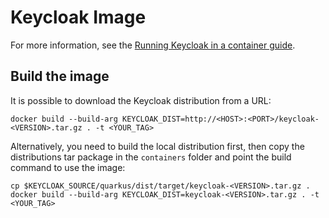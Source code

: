 # Keycloak Image
For more information, see the [Running Keycloak in a container guide](https://www.keycloak.org/guides/server/containers).

## Build the image

It is possible to download the Keycloak distribution from a URL:

    docker build --build-arg KEYCLOAK_DIST=http://<HOST>:<PORT>/keycloak-<VERSION>.tar.gz . -t <YOUR_TAG>

Alternatively, you need to build the local distribution first, then copy the distributions tar package in the `containers` folder and point the build command to use the image:

    cp $KEYCLOAK_SOURCE/quarkus/dist/target/keycloak-<VERSION>.tar.gz .
    docker build --build-arg KEYCLOAK_DIST=keycloak-<VERSION>.tar.gz . -t <YOUR_TAG>